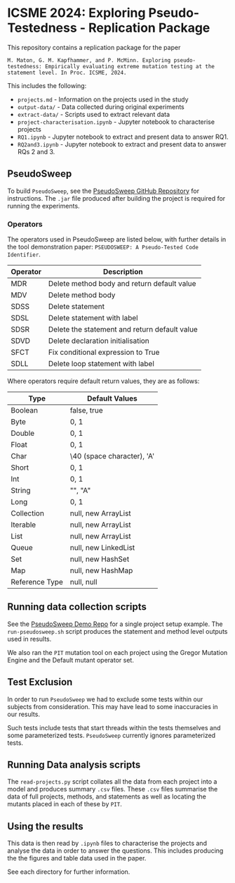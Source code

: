 # ICSME 2024: Exploring Pseudo-Testedness - Replication Package

This repository contains a replication package for the paper

```
M. Maton, G. M. Kapfhammer, and P. McMinn. Exploring pseudo-testedness: Empirically evaluating extreme mutation testing at the statement level. In Proc. ICSME, 2024.
```

This includes the following:

- `projects.md` - Information on the projects used in the study
- `output-data/` - Data collected during original experiments
- `extract-data/` - Scripts used to extract relevant data
- `project-characterisation.ipynb` - Jupyter notebook to characterise projects
- `RQ1.ipynb` - Jupyter notebook to extract and present data to answer RQ1.
- `RQ2and3.ipynb` - Jupyter notebook to extract and present data to answer RQs 2
  and 3. 

## PseudoSweep

To build `PseudoSweep`, see the [PseudoSweep GitHub
Repository](https://github.com/PseudoTested/PseudoSweep) for instructions. The
`.jar` file produced after building the project is required for running the
experiments.

### Operators

The operators used in PseudoSweep are listed below, with further details in the
tool demonstration paper: `PSEUDOSWEEP: A Pseudo-Tested Code Identifier`.

| Operator | Description                                   |
| -------- | --------------------------------------------- |
| MDR      | Delete method body and return default value   |
| MDV      | Delete method body                            |
| SDSS     | Delete statement                              |
| SDSL     | Delete statement with label                   |
| SDSR     | Delete the statement and return default value |
| SDVD     | Delete declaration initialisation             |
| SFCT     | Fix conditional expression to True            |
| SDLL     | Delete loop statement with label              |

Where operators require default return values, they are as follows:

| Type           | Default Values             |
| -------------- | -------------------------- |
| Boolean        | false, true                |
| Byte           | 0, 1                       |
| Double         | 0, 1                       |
| Float          | 0, 1                       |
| Char           | \40 (space character), 'A' |
| Short          | 0, 1                       |
| Int            | 0, 1                       |
| String         | "", "A"                    |
| Long           | 0, 1                       |
| Collection     | null, new ArrayList        |
| Iterable       | null, new ArrayList        |
| List           | null, new ArrayList        |
| Queue          | null, new LinkedList       |
| Set            | null, new HashSet          |
| Map            | null, new HashMap          |
| Reference Type | null, null                 |

## Running data collection scripts

See the [PseudoSweep Demo
Repo](https://github.com/PseudoTested/pseudosweep-demo) for a single project
setup example. The `run-pseudosweep.sh` script produces the statement and method
level outputs used in results. 

We also ran the `PIT` mutation tool on each project using the Gregor Mutation Engine and the Default
mutant operator set. 

## Test Exclusion
In order to run `PseudoSweep` we had to exclude some tests within our subjects
from consideration. This may have lead to some inaccuracies in our results.

Such tests include tests that start threads within the tests themselves and some
parameterized tests. `PseudoSweep` currently ignores parameterized tests.


## Running Data analysis scripts
The `read-projects.py` script collates all the data from each project into a
model and produces summary `.csv` files. These `.csv` files summarise the data of
full projects, methods, and statements as well as locating the mutants placed in
each of these by `PIT`. 

## Using the results
This data is then read by `.ipynb` files to characterise the projects and
analyse the data in order to answer the questions. This includes producing the
the figures and table data used in the paper. 

See each directory for further information.
